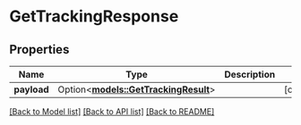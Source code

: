 # GetTrackingResponse

## Properties

Name | Type | Description | Notes
------------ | ------------- | ------------- | -------------
**payload** | Option<[**models::GetTrackingResult**](GetTrackingResult.md)> |  | [optional]

[[Back to Model list]](../README.md#documentation-for-models) [[Back to API list]](../README.md#documentation-for-api-endpoints) [[Back to README]](../README.md)


